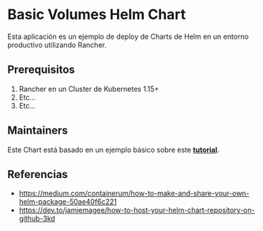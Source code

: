# Basic Volumes Helm Chart

Esta aplicación es un ejemplo de deploy de Charts de Helm en un entorno productivo utilizando Rancher.

## Prerequisitos

1. Rancher en un Cluster de Kubernetes 1.15+
2. Etc...
3. Etc...

## Maintainers

Este Chart está basado en un ejemplo básico sobre este [**tutorial**](https://medium.com/containerum/how-to-make-and-share-your-own-helm-package-50ae40f6c221).

## Referencias

* https://medium.com/containerum/how-to-make-and-share-your-own-helm-package-50ae40f6c221
* https://dev.to/jamiemagee/how-to-host-your-helm-chart-repository-on-github-3kd

